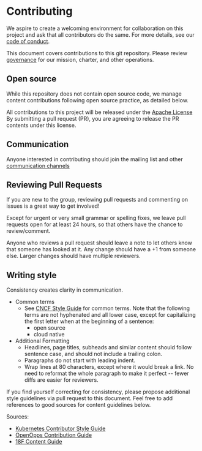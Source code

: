 # Contributing

We aspire to create a welcoming environment for collaboration on this project
and ask that all contributors do the same. For more details, see our
[code of conduct](CODE-OF-CONDUCT.md).

This document covers contributions to this git repository. Please review
[governance](governance) for our mission, charter, and other operations.

## Open source

While this repository does not contain open source code, we manage content
contributions following open source practice, as detailed below.

All contributions to this project will be released under the
[Apache License](LICENSE) By submitting a pull request (PR), you are agreeing to
release the PR contents under this license.

## Communication

Anyone interested in contributing should join the mailing list and other
[communication channels](README.md#Communications)

## Reviewing Pull Requests

If you are new to the group, reviewing pull requests and commenting on issues
is a great way to get involved!

Except for urgent or very small grammar or spelling fixes, we leave pull
requests open for at least 24 hours, so that others have the chance to
review/comment.

Anyone who reviews a pull request should leave a note to let others know that
someone has looked at it.  Any change should have a +1 from someone else.
Larger changes should have multiple reviewers.

## Writing style

Consistency creates clarity in communication.

- Common terms
  - See [CNCF Style
  Guide](https://github.com/cncf/foundation/blob/master/style-guide.md) for
  common terms. Note that the following terms are not hyphenated and all lower
  case, except for capitalizing the first letter when at the beginning of a
  sentence:
    - open source
    - cloud native
- Additional Formatting
  - Headlines, page titles, subheads and similar content should follow sentence
    case, and should not include a trailing colon.
  - Paragraphs do not start with leading indent.
  - Wrap lines at 80 characters, except where it would break a link. No need to
    reformat the whole paragraph to make it perfect -- fewer diffs are easier for
    reviewers.

If you find yourself correcting for consistency, please propose additional style
guidelines via pull request to this document. Feel free to add references to
good sources for content guidelines below.

Sources:

- [Kubernetes Contributor Style Guide](https://git.k8s.io/community/contributors/guide/style-guide.md)
- [OpenOpps Contribution Guide](https://github.com/openopps/openopps-platform/blob/master/CONTRIBUTING.md)
- [18F Content Guide](https://content-guide.18f.gov/)
